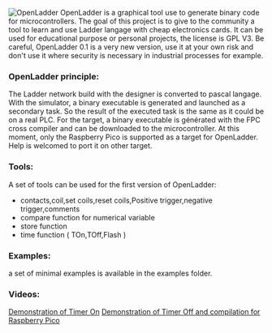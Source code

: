 ![OpenLadder](https://github.com/user-attachments/assets/34f0edcc-4ab4-4ea0-a4e6-440912ef28a6)
OpenLadder is a graphical tool use to generate binary code for microcontrollers. 
The goal of this project is to give to the community a tool to learn and use Ladder langage with cheap electronics cards.
It can be used for educational purpose or personal projects, the license is GPL V3.
Be careful, OpenLadder 0.1 is a very new version, use it at your own risk and don't use it where security is necessary in industrial processes for example.

### OpenLadder principle:
The Ladder network build with the designer is converted to pascal langage. 
With the simulator, a binary executable is generated and launched as a secondary task. So the result of the executed task is the same as it could be on a real PLC.
For the target, a binary executable is générated with the FPC cross compiler and can be downloaded to the microcontroller.
At this moment, only the Raspberry Pico is supported as a target for OpenLadder. Help is welcomed to port it on other target.

### Tools:
A set of tools can be used for the first version of OpenLadder:
- contacts,coil,set coils,reset coils,Positive trigger,negative trigger,comments
- compare function for numerical variable
- store function
- time function ( TOn,TOff,Flash )

### Examples:
a set of minimal examples is available in the examples folder.

### Videos:
[Demonstration of Timer On]( https://youtu.be/gES8NdL25Og) 
[Demonstration of Timer Off and compilation for Raspberry Pico]( https://youtu.be/bnjqfyaW9Mg)

